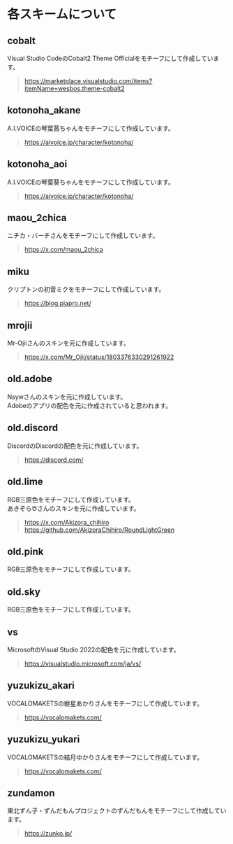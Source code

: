 ﻿# 各スキームについて

## cobalt
Visual Studio CodeのCobalt2 Theme Officialをモチーフにして作成しています。
> https://marketplace.visualstudio.com/items?itemName=wesbos.theme-cobalt2

## kotonoha_akane
A.I.VOICEの琴葉茜ちゃんをモチーフにして作成しています。
> https://aivoice.jp/character/kotonoha/

## kotonoha_aoi
A.I.VOICEの琴葉葵ちゃんをモチーフにして作成しています。
> https://aivoice.jp/character/kotonoha/

## maou_2chica
ニチカ・バーチさんをモチーフにして作成しています。
> https://x.com/maou_2chica

## miku
クリプトンの初音ミクをモチーフにして作成しています。
> https://blog.piapro.net/

## mrojii
Mr-Ojiiさんのスキンを元に作成しています。
> https://x.com/Mr_Ojii/status/1803376330291261922

## old.adobe
Nsywさんのスキンを元に作成しています。<br>
Adobeのアプリの配色を元に作成されていると思われます。

## old.discord
DiscordのDiscordの配色を元に作成しています。
> https://discord.com/

## old.lime
RGB三原色をモチーフにして作成しています。<br>
あきぞらԾさんのスキンを元に作成しています。
> https://x.com/Akizora_chihiro<br>
> https://github.com/AkizoraChihiro/RoundLightGreen

## old.pink
RGB三原色をモチーフにして作成しています。

## old.sky
RGB三原色をモチーフにして作成しています。

## vs
MicrosoftのVisual Studio 2022の配色を元に作成しています。
> https://visualstudio.microsoft.com/ja/vs/

## yuzukizu_akari
VOCALOMAKETSの紲星あかりさんをモチーフにして作成しています。
> https://vocalomakets.com/

## yuzukizu_yukari
VOCALOMAKETSの結月ゆかりさんをモチーフにして作成しています。
> https://vocalomakets.com/

## zundamon
東北ずん子・ずんだもんプロジェクトのずんだもんをモチーフにして作成しています。
> https://zunko.jp/

